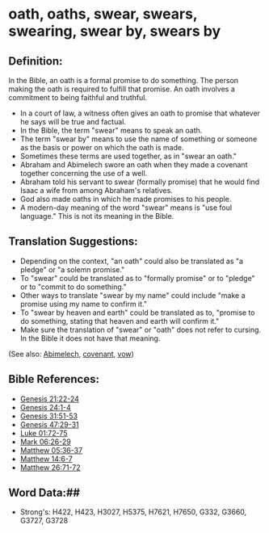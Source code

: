 # oath, oaths, swear, swears, swearing, swear by, swears by #

## Definition: ##

In the Bible, an oath is a formal promise to do something. The person making the oath is required to fulfill that promise. An oath involves a commitment to being faithful and truthful.

* In a court of law, a witness often gives an oath to promise that whatever he says will be true and factual.
* In the Bible, the term "swear" means to speak an oath.
* The term "swear by" means to use the name of something or someone as the basis or power on which the oath is made.
* Sometimes these terms are used together, as in "swear an oath."
* Abraham and Abimelech swore an oath when they made a covenant together concerning the use of a well.
* Abraham told his servant to swear (formally promise) that he would find Isaac a wife from among Abraham's relatives.
* God also made oaths in which he made promises to his people.
* A modern-day meaning of the word "swear" means is "use foul language." This is not its meaning in the Bible.

## Translation Suggestions: ##

* Depending on the context, "an oath" could also be translated as "a pledge" or "a solemn promise."
* To "swear" could be translated as to "formally promise" or to "pledge" or to "commit to do something."
* Other ways to translate "swear by my name" could include "make a promise using my name to confirm it."
* To "swear by heaven and earth" could be translated as to, "promise to do something, stating that heaven and earth will confirm it."
* Make sure the translation of "swear" or "oath" does not refer to cursing. In the Bible it does not have that meaning.

(See also: [Abimelech](../names/abimelech.md), [covenant](../kt/covenant.md), [vow](../kt/vow.md))

## Bible References: ##

* [Genesis 21:22-24](rc://en/tn/help/gen/21/22)
* [Genesis 24:1-4](rc://en/tn/help/gen/24/01)
* [Genesis 31:51-53](rc://en/tn/help/gen/31/51)
* [Genesis 47:29-31](rc://en/tn/help/gen/47/29)
* [Luke 01:72-75](rc://en/tn/help/luk/01/72)
* [Mark 06:26-29](rc://en/tn/help/mrk/06/26)
* [Matthew 05:36-37](rc://en/tn/help/mat/05/36)
* [Matthew 14:6-7](rc://en/tn/help/mat/14/06)
* [Matthew 26:71-72](rc://en/tn/help/mat/26/71)

## Word Data:##

* Strong's: H422, H423, H3027, H5375, H7621, H7650, G332, G3660, G3727, G3728
